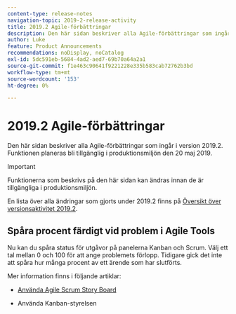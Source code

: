 ```yaml
---
content-type: release-notes
navigation-topic: 2019-2-release-activity
title: 2019.2 Agile-förbättringar
description: Den här sidan beskriver alla Agile-förbättringar som ingår i version 2019.2. Funktionen planeras bli tillgänglig i produktionsmiljön den 20 maj 2019.
author: Luke
feature: Product Announcements
recommendations: noDisplay, noCatalog
exl-id: 5dc591eb-5684-4ad2-aed7-69b70a64a2a1
source-git-commit: f1e463c90641f9221228e335b583cab72762b3bd
workflow-type: tm+mt
source-wordcount: '153'
ht-degree: 0%

---
```


# 2019.2 Agile-förbättringar

Den här sidan beskriver alla Agile-förbättringar som ingår i version 2019.2. Funktionen planeras bli tillgänglig i produktionsmiljön den 20 maj 2019.

>[!IMPORTANT]
>
>Funktionerna som beskrivs på den här sidan kan ändras innan de är tillgängliga i produktionsmiljön.

En lista över alla ändringar som gjorts under 2019.2 finns på [Översikt över versionsaktivitet 2019.2](../../../../product-announcements/product-releases/quarterly-release-archive/2019.2-release-activity/2019-2-release-activity-overview.md).

## Spåra procent färdigt vid problem i Agile Tools

Nu kan du spåra status för utgåvor på panelerna Kanban och Scrum. Välj ett tal mellan 0 och 100 för att ange problemets förlopp. Tidigare gick det inte att spåra hur många procent av ett ärende som har slutförts.

Mer information finns i följande artiklar:

- [Använda Agile Scrum Story Board](../../../../agile/use-scrum-in-an-agile-team/scrum-board/scrum-board-overview.md)

- Använda Kanban-styrelsen
